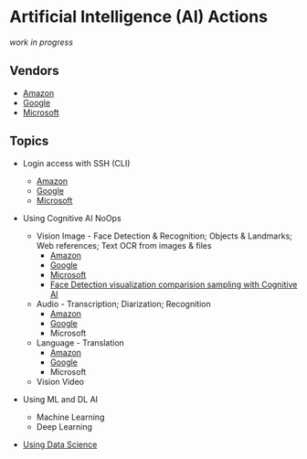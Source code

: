 # Artificial Intelligence (AI) Actions
<i>work in progress</i>

## Vendors

* [Amazon](https://aws.amazon.com/machine-learning/)
* [Google](https://cloud.google.com/products/ai/)
* [Microsoft](https://azure.microsoft.com/services/cognitive-services/)


## Topics

* Login access with SSH (CLI)
   * [Amazon](https://gist.github.com/realBjornRoden/36ee9bc937ec5bc03afba6f8b4275aa0#file-cloudactions-aws-login-md)
   * [Google](https://gist.github.com/realBjornRoden/3f2d63e0654163fbca659830ce9071c2#file-cloudactions-gcp-login-md)
   * [Microsoft](https://gist.github.com/realBjornRoden/ca3ee0204e6506d6d8e0f6f7b2658e8a#file-cloudactions-azure-login-md)

* Using Cognitive AI NoOps
   * Vision Image - Face Detection & Recognition; Objects & Landmarks; Web references; Text OCR from images & files
      * [Amazon](https://gist.github.com/realBjornRoden/3e4974baaf4848928e6d8224adb49bb1#cognitive-actions-vision-image-aws-md)
      * [Google](https://gist.github.com/realBjornRoden/c46242be467066966c0da4c6166b6efa#cognitive-actions-vision-image-gcp-md)
      * [Microsoft](https://gist.github.com/realBjornRoden/a4c4f8c99851b9dfb23e70d6fe37d348#cognitive-actions-vision-image-azure-md)
      * [Face Detection visualization comparision sampling with Cognitive AI](https://github.com/realBjornRoden/cognition/blob/master/amp/)
   * Audio - Transcription; Diarization; Recognition
      * [Amazon](https://gist.github.com/realBjornRoden/55e1b14a4fd6ecdfc64dbe7e8b95b15e#cognitive-actions-audio-aws-md)
      * [Google](https://gist.github.com/realBjornRoden/3a2975556b4f3abb606577d87fee4234#cognitive-actions-audio-gcp-md)
      * Microsoft
   * Language - Translation
      * [Amazon](https://gist.github.com/realBjornRoden/0afcfe61247efed998e937af4beb2537#cognitive-actions-language-aws-md)
      * [Google](https://gist.github.com/realBjornRoden/8a4339299ff2812fd5769eab66fcea8e#cognitive-actions-language-gcp-md)
      * Microsoft
   * Vision Video

* Using ML and DL AI
   * Machine Learning
   * Deep Learning

* [Using Data Science](https://roden-data.github.io)

